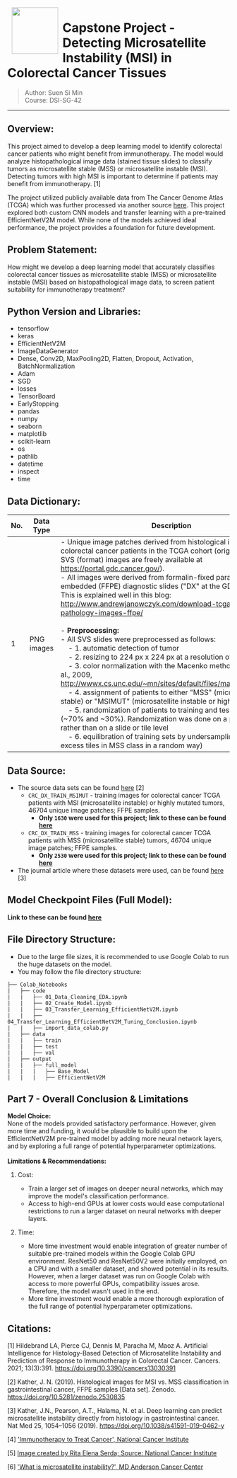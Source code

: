 <img src="https://github.com/s-simin/Data_Science_Projects/blob/main/01_Capstone_Project/images/proj_logo.jpeg?raw=true" style="float: left; margin: 10px; height: 105px">  

<h1>Capstone Project - Detecting Microsatellite Instability (MSI) in Colorectal Cancer Tissues</h1>

> Author: Suen Si Min <br>
> Course: DSI-SG-42
---

## **Overview:** <br>
This project aimed to develop a deep learning model to identify colorectal cancer patients who might benefit from immunotherapy. The model would analyze histopathological image data (stained tissue slides) to classify tumors as microsatellite stable (MSS) or microsatellite instable (MSI). Detecting tumors with high MSI is important to determine if patients may benefit from immunotherapy. [1]

The project utilized publicly available data from The Cancer Genome Atlas (TCGA) which was further processed via another source [here](https://doi.org/10.5281/zenodo.2530835). This project explored both custom CNN models and transfer learning with a pre-trained EfficientNetV2M model. While none of the models achieved ideal performance, the project provides a foundation for future development.

## **Problem Statement:** <br>
How might we develop a deep learning model that accurately classifies colorectal cancer tissues as microsatellite stable (MSS) or microsatellite instable (MSI) based on histopathological image data, 
to screen patient suitability for immunotherapy treatment?

## **Python Version and Libraries:** <br>
- tensorflow
- keras
- EfficientNetV2M
- ImageDataGenerator
- Dense, Conv2D, MaxPooling2D, Flatten, Dropout, Activation, BatchNormalization
- Adam
- SGD
- losses
- TensorBoard
- EarlyStopping
- pandas
- numpy
- seaborn
- matplotlib
- scikit-learn
- os
- pathlib
- datetime
- inspect
- time

## **Data Dictionary:** <br>

| No. | Data Type | Description       |
|-----|------------------------------------------|--------------------------------------------------------|
| 1   | PNG images | - Unique image patches derived from histological images of colorectal cancer patients in the TCGA cohort (original whole slide SVS (format) images are freely available at https://portal.gdc.cancer.gov/). <br>- All images were derived from formalin-fixed paraffin-embedded (FFPE) diagnostic slides ("DX" at the GDC data portal). This is explained well in this blog: http://www.andrewjanowczyk.com/download-tcga-digital-pathology-images-ffpe/ <br><br>- **Preprocessing:** <br>- All SVS slides were preprocessed as follows: <br>&nbsp;&nbsp;&nbsp;&nbsp;- 1. automatic detection of tumor <br>&nbsp;&nbsp;&nbsp;&nbsp;- 2. resizing to 224 px x 224 px at a resolution of 0.5 µm/px <br>&nbsp;&nbsp;&nbsp;&nbsp;- 3. color normalization with the Macenko method (Macenko et al., 2009, http://wwwx.cs.unc.edu/~mn/sites/default/files/macenko2009.pdf <br>&nbsp;&nbsp;&nbsp;&nbsp;- 4. assignment of patients to either "MSS" (microsatellite stable) or "MSIMUT" (microsatellite instable or highly mutated) <br>&nbsp;&nbsp;&nbsp;&nbsp;- 5. randomization of patients to training and testing sets (~70% and ~30%). Randomization was done on a patient level rather than on a slide or tile level <br>&nbsp;&nbsp;&nbsp;&nbsp;- 6. equilibration of training sets by undersampling (removing excess tiles in MSS class in a random way)      

## **Data Source:** <br>
- The source data sets can be found [here](https://doi.org/10.5281/zenodo.2530835) [2]
    - `CRC_DX_TRAIN_MSIMUT` - training images for colorectal cancer TCGA patients with MSI (microsatellite instable) or highly mutated tumors, 46704 unique image patches; FFPE samples.
      - **Only `1630` were used for this project; link to these can be found [here](https://drive.google.com/drive/folders/13_K9rWaXMYY9KX1hKrQf5oZUorWBqR8I?usp=sharing)**
    - `CRC_DX_TRAIN_MSS` - training images for colorectal cancer TCGA patients with MSS (microsatellite stable) tumors, 46704 unique image patches; FFPE samples.
      - **Only `2530` were used for this project; link to these can be found [here](https://drive.google.com/drive/folders/13_K9rWaXMYY9KX1hKrQf5oZUorWBqR8I?usp=sharing)**
- The journal article where these datasets were used, can be found [here](https://www.nature.com/articles/s41591-019-0462-y) [3]


## **Model Checkpoint Files (Full Model):** <br>
**Link to these can be found [here](https://drive.google.com/drive/folders/1NLVn665ZEJfb2RMm_9h3wLJE_e_BTwvz?usp=sharing)**

## **File Directory Structure:**<br>
- Due to the large file sizes, it is recommended to use Google Colab to run the huge datasets on the model.
- You may follow the file directory structure:
```
├── Colab_Notebooks
|   ├── code
|   |   ├── 01_Data_Cleaning_EDA.ipynb
|   |   ├── 02_Create_Model.ipynb
|   |   ├── 03_Transfer_Learning_EfficientNetV2M.ipynb
|   |   ├── 04_Transfer_Learning_EfficientNetV2M_Tuning_Conclusion.ipynb
|   |   ├── import_data_colab.py
|   ├── data
|   |   ├── train
|   |   ├── test
|   |   ├── val
|   ├── output
|   |   ├── full_model
|   |   |   ├── Base_Model
|   |   |   ├── EfficientNetV2M
```

## **Part 7 - Overall Conclusion & Limitations**<br>
**Model Choice:**<br>
None of the models provided satisfactory performance. However, given more time and funding, it would be plausible to build upon the EfficientNetV2M pre-trained model by adding more neural network layers, and by exploring a full range of potential hyperparameter optimizations.
<br><br>
**Limitations & Recommendations:**
1. Cost:
    - Train a larger set of images on deeper neural networks, which may improve the model's classification performance.
    - Access to high-end GPUs at lower costs would ease computational restrictions to run a larger dataset on neural networks with deeper layers.

2. Time:
    - More time investment would enable integration of greater number of suitable pre-trained models within the Google Colab GPU environment. ResNet50 and ResNet50V2 were initially employed, on a CPU and with a smaller dataset, and showed potential in its results. However, when a larger dataset was run on Google Colab with access to more powerful GPUs, compatibility issues arose. Therefore, the model wasn't used in the end.
    - More time investment would enable a more thorough exploration of the full range of potential hyperparameter optimizations.

## **Citations:** <br>
[1] Hildebrand LA, Pierce CJ, Dennis M, Paracha M, Maoz A. Artificial Intelligence for Histology-Based Detection of Microsatellite Instability and Prediction of Response to Immunotherapy in Colorectal Cancer. Cancers. 2021; 13(3):391. https://doi.org/10.3390/cancers13030391

[2] Kather, J. N. (2019). Histological images for MSI vs. MSS classification in gastrointestinal cancer, FFPE samples [Data set]. Zenodo. https://doi.org/10.5281/zenodo.2530835

[3] Kather, J.N., Pearson, A.T., Halama, N. et al. Deep learning can predict microsatellite instability directly from histology in gastrointestinal cancer. Nat Med 25, 1054–1056 (2019). https://doi.org/10.1038/s41591-019-0462-y

[4] ['Immunotherapy to Treat Cancer', National Cancer Institute](https://www.cancer.gov/about-cancer/treatment/types/immunotherapy)

[5] [Image created by Rita Elena Serda; Source: National Cancer Institute](https://visualsonline.cancer.gov/details.cfm?imageid=10486)

[6] ['What is microsatellite instability?', MD Anderson Cancer Center](https://www.mdanderson.org/cancerwise/what-is-microsatellite-instability-MSI.h00-159617067.html)